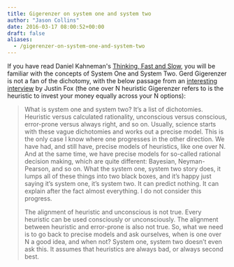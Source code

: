```yaml
---
title: Gigerenzer on system one and system two
author: "Jason Collins"
date: 2016-03-17 08:00:52+00:00
draft: false
aliases:
  - /gigerenzer-on-system-one-and-system-two
---
```


If you have read Daniel Kahneman's [Thinking, Fast and Slow](https://www.jasoncollins.blog/kahnemans-thinking-fast-and-slow/), you will be familiar with the concepts of System One and System Two. Gerd Gigerenzer is not a fan of the dichotomy, with the below passage from an [interesting interview](https://hbr.org/2014/06/instinct-can-beat-analytical-thinking) by Justin Fox (the one over N heuristic Gigerenzer refers to is the heuristic to invest your money equally across your N options):

>What is system one and system two? It’s a list of dichotomies. Heuristic versus calculated rationality, unconscious versus conscious, error-prone versus always right, and so on. Usually, science starts with these vague dichotomies and works out a precise model. This is the only case I know where one progresses in the other direction. We have had, and still have, precise models of heuristics, like one over N. And at the same time, we have precise models for so-called rational decision making, which are quite different: Bayesian, Neyman-Pearson, and so on. What the system one, system two story does, it lumps all of these things into two black boxes, and it’s happy just saying it’s system one, it’s system two. It can predict nothing. It can explain after the fact almost everything. I do not consider this progress.
>
>The alignment of heuristic and unconscious is not true. Every heuristic can be used consciously or unconsciously. The alignment between heuristic and error-prone is also not true. So, what we need is to go back to precise models and ask ourselves, when is one over N a good idea, and when not? System one, system two doesn’t even ask this. It assumes that heuristics are always bad, or always second best.
